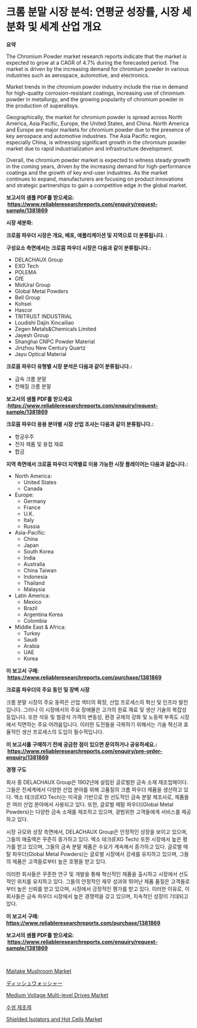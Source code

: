 <p><h1>크롬 분말 시장 분석: 연평균 성장률, 시장 세분화 및 세계 산업 개요</h1></p><p><strong>요약</strong></p>
<p><p>The Chromium Powder market research reports indicate that the market is expected to grow at a CAGR of 4.7% during the forecasted period. The market is driven by the increasing demand for chromium powder in various industries such as aerospace, automotive, and electronics.</p><p>Market trends in the chromium powder industry include the rise in demand for high-quality corrosion-resistant coatings, increasing use of chromium powder in metallurgy, and the growing popularity of chromium powder in the production of superalloys.</p><p>Geographically, the market for chromium powder is spread across North America, Asia Pacific, Europe, the United States, and China. North America and Europe are major markets for chromium powder due to the presence of key aerospace and automotive industries. The Asia Pacific region, especially China, is witnessing significant growth in the chromium powder market due to rapid industrialization and infrastructure development.</p><p>Overall, the chromium powder market is expected to witness steady growth in the coming years, driven by the increasing demand for high-performance coatings and the growth of key end-user industries. As the market continues to expand, manufacturers are focusing on product innovations and strategic partnerships to gain a competitive edge in the global market.</p></p>
<p><strong>보고서의 샘플 PDF를 받으세요: &nbsp;<a href="https://www.reliableresearchreports.com/enquiry/request-sample/1381869">https://www.reliableresearchreports.com/enquiry/request-sample/1381869</a></strong></p>
<p><strong>시장 세분화:</strong></p>
<p><strong> 크로뮴 파우더 시장은 개요, 배포, 애플리케이션 및 지역으로 더 분류됩니다. :</strong></p>
<p><strong>구성요소 측면에서는 크로뮴 파우더 시장은 다음과 같이 분류됩니다.:</strong></p>
<p><ul><li>DELACHAUX Group</li><li>EXO Tech</li><li>POLEMA</li><li>GfE</li><li>MidUral Group</li><li>Global Metal Powders</li><li>Bell Group</li><li>Kohsei</li><li>Hascor</li><li>TRITRUST INDUSTRIAL</li><li>Loudishi Dajin Xincailiao</li><li>Zegen Metals&Chemicals Limited</li><li>Jayesh Group</li><li>Shanghai CNPC Powder Material</li><li>Jinzhou New Century Quartz</li><li>Jayu Optical Material</li></ul></p>
<p><strong> 크로뮴 파우더 유형별 시장 분석은 다음과 같이 분류됩니다.:</strong></p>
<p><ul><li>금속 크롬 분말</li><li>전해질 크롬 분말</li></ul></p>
<p><strong>보고서의 샘플 PDF를 받으세요 :<a href="https://www.reliableresearchreports.com/enquiry/request-sample/1381869">https://www.reliableresearchreports.com/enquiry/request-sample/1381869</a></strong></p>
<p><strong> 크로뮴 파우더 응용 분야별 시장 산업 조사는 다음과 같이 분류됩니다.:</strong></p>
<p><ul><li>항공우주</li><li>전자 제품 및 용접 재료</li><li>합금</li></ul></p>
<p><strong>지역 측면에서 크로뮴 파우더 지역별로 이용 가능한 시장 플레이어는 다음과 같습니다.:</strong></p>
<p><ul>
    <li>
        North America:
        <ul>
            <li>United States</li>
            <li>Canada</li>
        </ul>
    </li>
    <li>
        Europe:
        <ul>
            <li>Germany</li>
            <li>France</li>
            <li>U.K.</li>
            <li>Italy</li>
            <li>Russia</li>
        </ul>
    </li>
    <li>
        Asia-Pacific:
        <ul>
            <li>China</li>
            <li>Japan</li>
            <li>South Korea</li>
            <li>India</li>
            <li>Australia</li>
            <li>China Taiwan</li>
            <li>Indonesia</li>
            <li>Thailand</li>
            <li>Malaysia</li>
        </ul>
    </li>
    <li>
        Latin America:
        <ul>
            <li>Mexico</li>
            <li>Brazil</li>
            <li>Argentina Korea</li>
            <li>Colombia</li>
        </ul>
    </li>
    <li>
        Middle East & Africa:
        <ul>
            <li>Turkey</li>
            <li>Saudi</li>
            <li>Arabia</li>
            <li>UAE</li>
            <li>Korea</li>
        </ul>
    </li>
    </ul></p>
<p><strong>이 보고서 구매: &nbsp;<a href="https://www.reliableresearchreports.com/purchase/1381869">https://www.reliableresearchreports.com/purchase/1381869</a></strong></p>
<p><strong>크로뮴 파우더의 주요 동인 및 장벽 시장</strong></p>
<p><p>크롬 분말 시장의 주요 동력은 산업 섹터의 확장, 산업 프로세스의 혁신 및 인프라 발전입니다. 그러나 이 시장에서의 주요 장애물은 고가의 원료 재료 및 생산 기술의 복잡성 등입니다. 또한 석유 및 철광석 가격의 변동성, 환경 규제의 강화 및 노동력 부족도 시장에서 직면하는 주요 어려움입니다. 이러한 도전들을 극복하기 위해서는 기술 혁신과 효율적인 생산 프로세스의 도입이 필수적입니다.</p></p>
<p><strong>이 보고서를 구매하기 전에 궁금한 점이 있으면 문의하거나 공유하세요.: &nbsp;<a href="https://www.reliableresearchreports.com/enquiry/pre-order-enquiry/1381869">https://www.reliableresearchreports.com/enquiry/pre-order-enquiry/1381869</a></strong></p>
<p><strong>경쟁 구도</strong></p>
<p><p>회사 중 DELACHAUX Group은 1902년에 설립된 글로벌한 금속 소재 제조업체이다. 그들은 전세계에서 다양한 산업 분야를 위해 고품질의 크롬 파우더 제품을 생산하고 있다. 엑소 테크(EXO Tech)는 미국을 기반으로 한 선도적인 금속 분말 제조사로, 제품들은 여러 산업 분야에서 사용되고 있다. 또한, 글로벌 메탈 파우더(Global Metal Powders)는 다양한 금속 소재를 제조하고 있으며, 광범위한 고객들에게 서비스를 제공하고 있다.</p><p>시장 규모와 성장 측면에서, DELACHAUX Group은 안정적인 성장을 보이고 있으며, 그들의 매출액은 꾸준히 증가하고 있다. 엑소 테크(EXO Tech) 또한 시장에서 높은 평가를 받고 있으며, 그들의 금속 분말 제품은 수요가 계속해서 증가하고 있다. 글로벌 메탈 파우더(Global Metal Powders)는 글로벌 시장에서 강세를 유지하고 있으며, 그들의 제품은 고객들로부터 높은 호평을 받고 있다.</p><p>이러한 회사들은 꾸준한 연구 및 개발을 통해 혁신적인 제품을 출시하고 시장에서 선도적인 위치를 유지하고 있다. 그들의 안정적인 재무 성과와 뛰어난 제품 품질은 고객들로부터 높은 신뢰를 받고 있으며, 시장에서 긍정적인 평가를 받고 있다. 이러한 이유로, 이 회사들은 금속 파우더 시장에서 높은 경쟁력을 갖고 있으며, 지속적인 성장이 기대되고 있다.</p></p>
<p><strong>이 보고서 구매: &nbsp; <a href="https://www.reliableresearchreports.com/purchase/1381869">https://www.reliableresearchreports.com/purchase/1381869</a></strong></p>
<p><strong>보고서의 샘플 PDF를 받으세요: &nbsp;<a href="https://www.reliableresearchreports.com/enquiry/request-sample/1381869">https://www.reliableresearchreports.com/enquiry/request-sample/1381869</a></strong><strong></strong></p>
<p>&nbsp;</p>
<p><p><a href="https://view.publitas.com/reportprime-1/maitake-mushroom-market-analysis-examines-its-scope-on-growth-opportunities-and-forecasted-trends-spanning-from-2024-to-2031/">Maitake Mushroom Market</a></p><p><a href="https://github.com/xnljig2898992/Market-Research-Report-List-1/blob/main/4925172754.md">ディッシュウォッシャー</a></p><p><a href="https://florentine-yuzu-f42.notion.site/Medium-Voltage-Multi-level-Drives-Market-Offers-Provide-Insightful-Data-for-the-Time-Period-from-202-01a644764fdd49fdb3789561dd01c425">Medium Voltage Multi-level Drives Market</a></p><p><a href="https://github.com/trmesnao7959541/Market-Research-Report-List-1/blob/main/7571673446.md">수생 제초제</a></p><p><a href="https://fuschia-pecorino-a6d.notion.site/Global-Shielded-Isolators-and-Hot-Cells-Market-Size-and-Market-Trends-Insights-and-Projections-from-782cafd2279c4b98b93be3265f292b52">Shielded Isolators and Hot Cells Market</a></p></p>